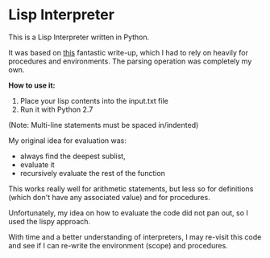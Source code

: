 # Lisp Interpreter
This is a Lisp Interpreter written in Python.

It was based on [this](http://norvig.com/lispy.html) fantastic write-up, 
which I had to rely on heavily for procedures and environments. The parsing operation was completely my own. 


**How to use it:**

1. Place your lisp contents into the input.txt file
2. Run it with Python 2.7

(Note: Multi-line statements must be spaced in/indented)


My original idea for evaluation was: 
+ always find the deepest sublist,
+ evaluate it 
+ recursively evaluate the rest of the function 


This works really well for arithmetic statements, but less so for definitions (which don't have any associated value) and for procedures.

Unfortunately, my idea on how to evaluate the code did not pan out, so I used the lispy approach. 





With time and a better understanding of interpreters, I may re-visit this code and see if I can re-write the environment (scope) and procedures.
